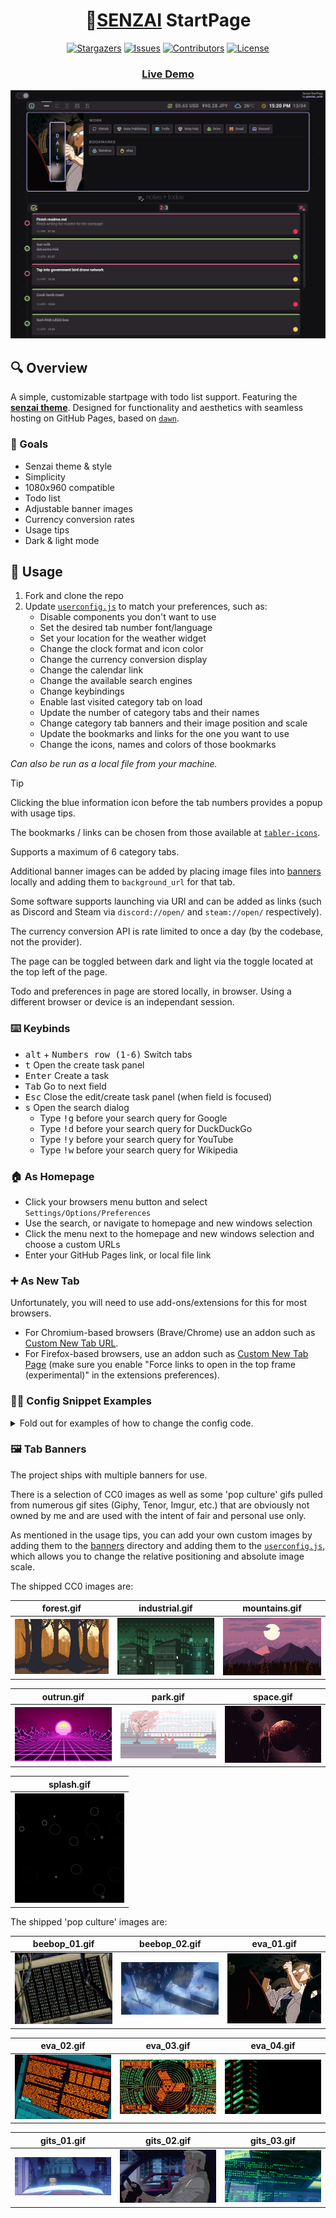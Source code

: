 <h1 align="center">
  🌱<a href="https://vectorcmdr.github.io/senzai-startpage">SENZAI</a> StartPage
</h1>

<div align="center">
  
[![Stargazers][stars-shield]][stars-url] [![Issues][issues-shield]][issues-url] [![Contributors][contributors-shield]][contributors-url]
[![License][license-shield]][license-url] 

</div>

[issues-shield]: https://img.shields.io/github/issues/vectorcmdr/senzai-startpage?style=for-the-badge&logo=gitbook&color=fdac72&logoColor=f5f5ef&labelColor=2a262c
[issues-url]: https://github.com/vectorcmdr/senzai-startpage/graphs/issues

[contributors-shield]: https://img.shields.io/github/contributors/vectorcmdr/senzai-startpage?style=for-the-badge&logo=github&color=c5b4f8&logoColor=f5f5ef&labelColor=2a262c
[contributors-url]: https://github.com/vectorcmdr/senzai-startpage/graphs/contributors

[stars-shield]: https://img.shields.io/github/stars/vectorcmdr/senzai-startpage?style=for-the-badge&logo=starship&color=b9e48b&logoColor=f5f5ef&labelColor=2a262c
[stars-url]: https://github.com/vectorcmdr/senzai-startpage/stargazers

[license-shield]: https://img.shields.io/github/license/vectorcmdr/senzai-startpage?style=for-the-badge&logo=bookstack&color=49d1e9&logoColor=f5f5ef&labelColor=2a262c
[license-url]: https://github.com/vectorcmdr/senzai-startpage/blob/main/LICENSE

<h3 align="center">
  <a href="https://vectorcmdr.github.io/senzai-startpage">Live Demo </a>
</h3>

<p align="center">
  <img src="assets/preview.png"/>
</p>

## 🔍 Overview

A simple, customizable startpage with todo list support. Featuring the [**senzai theme**](https://vectorcmdr.github.io/senzai-theme/).
Designed for functionality and aesthetics with seamless hosting on GitHub Pages, based on [`dawn`](https://github.com/b-coimbra/dawn).

### 💭 Goals

- Senzai theme & style
- Simplicity
- 1080x960 compatible
- Todo list
- Adjustable banner images
- Currency conversion rates
- Usage tips
- Dark & light mode

## 🚀 Usage

1. Fork and clone the repo
2. Update [`userconfig.js`](userconfig.js) to match your preferences, such as:
   - Disable components you don't want to use
   - Set the desired tab number font/language
   - Set your location for the weather widget
   - Change the clock format and icon color
   - Change the currency conversion display
   - Change the calendar link
   - Change the available search engines
   - Change keybindings
   - Enable last visited category tab on load
   - Update the number of category tabs and their names
   - Change category tab banners and their image position and scale
   - Update the bookmarks and links for the one you want to use
   - Change the icons, names and colors of those bookmarks

<i>Can also be run as a local file from your machine.</i>

> [!TIP]
> Clicking the blue information icon before the tab numbers provides a popup with usage tips.
>
> The bookmarks / links can be chosen from those available at [`tabler-icons`](https://tabler.io/icons).
>
> Supports a maximum of 6 category tabs.
>
> Additional banner images can be added by placing image files into [banners](src/img/banners) locally and adding them to `background_url` for that tab.
>
> Some software supports launching via URI and can be added as links (such as Discord and Steam via `discord://open/` and `steam://open/` respectively).
>
> The currency conversion API is rate limited to once a day (by the codebase, not the provider).
>
> The page can be toggled between dark and light via the toggle located at the top left of the page.
>
> Todo and preferences in page are stored locally, in browser. Using a different browser or device is an independant session.

### ⌨️ Keybinds
* <kbd>alt</kbd> + <kbd>Numbers row (1-6)</kbd> Switch tabs
* <kbd>t</kbd> Open the create task panel
* <kbd>Enter</kbd> Create a task
* <kbd>Tab</kbd> Go to next field
* <kbd>Esc</kbd> Close the edit/create task panel (when field is focused)
* <kbd>s</kbd> Open the search dialog
  - Type <kbd>!g</kbd> before your search query for Google
  - Type <kbd>!d</kbd> before your search query for DuckDuckGo
  - Type <kbd>!y</kbd> before your search query for YouTube
  - Type <kbd>!w</kbd> before your search query for Wikipedia

### 🏠 As Homepage

- Click your browsers menu button and select `Settings/Options/Preferences`
- Use the search, or navigate to homepage and new windows selection
- Click the menu next to the homepage and new windows selection and choose a custom URLs
- Enter your GitHub Pages link, or local file link

### ➕ As New Tab

Unfortunately, you will need to use add-ons/extensions for this for most browsers.

- For Chromium-based browsers (Brave/Chrome) use an addon such as [Custom New Tab URL](https://chrome.google.com/webstore/detail/custom-new-tab-url/mmjbdbjnoablegbkcklggeknkfcjkjia).
- For Firefox-based browsers, use an addon such as [Custom New Tab Page](https://addons.mozilla.org/en-US/firefox/addon/custom-new-tab-page/?src=search) (make sure you enable "Force links to open in the top frame (experimental)" in the extensions preferences).

### 👨‍💻 Config Snippet Examples
<details>
<summary>Fold out for examples of how to change the config code.</summary>

#### 🚫 Component Disabling

To disable a component module, put their name into the list of `disabled` components like so:

```js
const CONFIG = new Config({
    // ...
    disabled: ['todo-list'] // currency-compare, current-time, weather-forecast, etc.
});
```

The names can be found listed in [`module.js`](src/common/module.js)

#### ➕ Tabs

Create new tabs and categories like so:

```js
const CONFIG = new Config({
    // ...
    tabs: [
        {
            name: 'chill',
            background_url: 'src/res/banners/cc0/space.gif',
            categories: [{
                name: 'video',
                links: [{
                    url: 'https://youtube.com',
                    name: 'youtube',
                    icon: 'brand-youtube',
                    icon_color: '#ff2d5e'
                }]
            }]
        }
    ]
)
```

#### 🕙 Clock

Change the clock format in the status bar using [strftime.org](https://strftime.org) format.

Config example (`userconfig.js`):

```js
const CONFIG = new Config({
  // ...
  clock: {
    format: 'h:i p',
  }
});
```

#### ⛅ Weather Info

Change your location and temperature scale (celius, fahrenheit) like so:

```js
const CONFIG = new Config({
  // ...
  temperature: {
    location: 'Canberra, ACT',
    scale: 'C'
  }
});
```
Alternatively, click on the weather widget on the page to swap between Celius and Fahrenheit.

#### 💱 Currency Exchange

Change your base currency and the two currencies to compare like so:

```js
const CONFIG = new Config({
  // ...
  currencyconv: {
      base: 'AUD',
      baseamount: '1',
      curone: 'USD',
      curoneglyph: '$',
      curtwo: 'JPY',
      curtwoglyph: '¥',
      url: 'https://www.google.com/finance/markets/currencies'
  },
});
```
</details>

### 🖼️ Tab Banners

The project ships with multiple banners for use.

There is a selection of CC0 images as well as some 'pop culture' gifs pulled from numerous gif sites (Giphy, Tenor, Imgur, etc.) that are obviously not owned by me and are used with the intent of fair and personal use only.

As mentioned in the usage tips, you can add your own custom images by adding them to the [banners](src/img/banners) directory and adding them to the [`userconfig.js`](userconfig.js), which allows you to change the relative positioning and absolute image scale.

The shipped CC0 images are:

| forest.gif                                           | industrial.gif                                           | mountains.gif                                           |
| ---------------------------------------------------- | -------------------------------------------------------- | ------------------------------------------------------- |
| <img src="src/img/banners/cc0/forest.gif" width=175> | <img src="src/img/banners/cc0/industrial.gif" width=175> | <img src="src/img/banners/cc0/mountains.gif" width=175> |

| outrun.gif                                           | park.gif                                                 | space.gif                                               |
| ---------------------------------------------------- | -------------------------------------------------------- | ------------------------------------------------------- |
| <img src="src/img/banners/cc0/outrun.gif" width=175> | <img src="src/img/banners/cc0/park.gif" width=175>       | <img src="src/img/banners/cc0/space.gif" width=175>     |

| splash.gif                                           |
| ---------------------------------------------------- |
| <img src="src/img/banners/cc0/splash.gif" width=175> |


The shipped 'pop culture' images are:

| beebop_01.gif                                                   | beebop_02.gif                                                   | eva_01.gif                                                    |
| --------------------------------------------------------------- | --------------------------------------------------------------- | ------------------------------------------------------------- |
| <img src="src/img/banners/pop_culture/beebop_01.gif" width=175> | <img src="src/img/banners/pop_culture/beebop_02.gif" width=175> | <img src="src/img/banners/pop_culture/eva_01.gif" width=175>  |

| eva_02.gif                                                      | eva_03.gif                                                      | eva_04.gif                                                    |
| --------------------------------------------------------------- | --------------------------------------------------------------- | ------------------------------------------------------------- |
| <img src="src/img/banners/pop_culture/eva_02.gif" width=175>    | <img src="src/img/banners/pop_culture/eva_03.gif" width=175>    | <img src="src/img/banners/pop_culture/eva_04.gif" width=175>  |

| gits_01.gif                                                     | gits_02.gif                                                     | gits_03.gif                                                   |
| --------------------------------------------------------------- | --------------------------------------------------------------- | ------------------------------------------------------------- |
| <img src="src/img/banners/pop_culture/gits_01.gif" width=175>   | <img src="src/img/banners/pop_culture/gits_02.gif" width=175>   | <img src="src/img/banners/pop_culture/gits_03.gif" width=175> |
